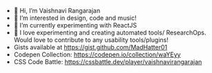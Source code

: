 - 👋 Hi, I’m Vaishnavi Rangarajan
- 👀 I’m interested in design, code and music!
- 🌱 I’m currently experimenting with ReactJS
- 💞️ I love experimenting and creating automated tools/ ResearchOps. Would love to contribute to any usability tools/plugins!
- Gists available at https://gist.github.com/MadHatter01
- Codepen Collection: https://codepen.io/collection/waYEyy
- CSS Code Battle: https://cssbattle.dev/player/vaishnavirangarajan
<!-- - 📫 How to reach me ... I’m looking to collaborate on pet projects-->

<!---
MadHatter01/MadHatter01 is a ✨ special ✨ repository because its `README.md` (this file) appears on your GitHub profile.
You can click the Preview link to take a look at your changes.
--->
